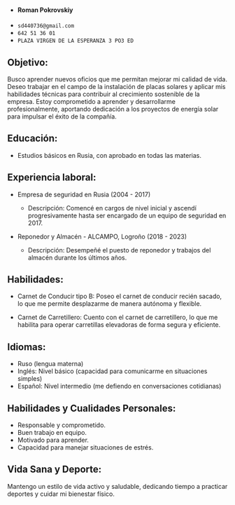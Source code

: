- #### Roman Pokrovskiy
- `sd440736@gmail.com` 
-  `642 51 36 01`
- `PLAZA VIRGEN DE LA ESPERANZA 3 PO3 ED`

## Objetivo:

Busco  aprender nuevos oficios que me permitan mejorar mi calidad de vida. Deseo trabajar en el campo de la instalación de placas solares y aplicar mis habilidades técnicas para contribuir al crecimiento sostenible de la empresa. Estoy comprometido a aprender y desarrollarme profesionalmente, aportando dedicación  a los proyectos de energía solar para impulsar el éxito de la compañía.

## Educación:

- Estudios básicos en Rusia, con aprobado en todas las materias.

## Experiencia laboral:

- Empresa de seguridad en Rusia (2004 - 2017)
  - Descripción: Comencé en cargos de nivel inicial y ascendí progresivamente hasta ser encargado de un equipo de seguridad en 2017.

- Reponedor y Almacén - ALCAMPO, Logroño (2018 - 2023)
  - Descripción: Desempeñé el puesto de reponedor y trabajos del almacén durante los últimos años.

## Habilidades:

- Carnet de Conducir tipo B: Poseo el carnet de conducir recién sacado, lo que me permite desplazarme de manera autónoma y flexible.

- Carnet de Carretillero: Cuento con el carnet de carretillero, lo que me habilita para operar carretillas elevadoras de forma segura y eficiente.

## Idiomas:

- Ruso (lengua materna)
- Inglés: Nivel básico (capacidad para comunicarme en situaciones simples)
- Español: Nivel intermedio (me defiendo en conversaciones cotidianas)

## Habilidades y Cualidades Personales:

- Responsable y comprometido.
- Buen trabajo en equipo.
- Motivado para aprender.
- Capacidad para manejar situaciones de estrés.

## Vida Sana y Deporte:

Mantengo un estilo de vida activo y saludable, dedicando tiempo a practicar deportes y cuidar mi bienestar físico.
